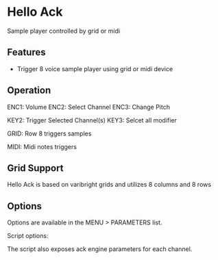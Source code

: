 ---
---

# Hello Ack

Sample player controlled by grid or midi

## Features

- Trigger 8 voice sample player using grid or midi device

## Operation

ENC1: Volume
ENC2: Select Channel
ENC3: Change Pitch

KEY2: Trigger Selected Channel(s)
KEY3: Selcet all modifier

GRID: Row 8 triggers samples

MIDI: Midi notes triggers 

## Grid Support

Hello Ack is based on varibright grids and utilizes 8 columns and 8 rows

## Options

Options are available in the MENU > PARAMETERS list.

Script options:

The script also exposes ack engine parameters for each channel.

